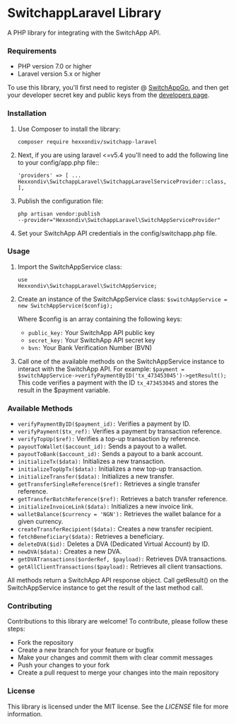 # SwitchappLaravel Library 
A PHP library for integrating with the SwitchApp API.
### Requirements

- PHP version 7.0 or higher
- Laravel version 5.x or higher

To use this library, you'll first need to register @ [SwitchAppGo](https://switchappgo.com), and then get your developer secret key and public keys from the  [developers page](https://dashboard.switchappgo.com/developers).

### Installation


1. Use Composer to install the library:

    <code>composer require hexxondiv/switchapp-laravel</code>

2. Next, if you are using laravel <=v5.4 you'll need to add the following line to your config/app.php file::

    <code>'providers' => 
    [
          ...
          Hexxondiv\SwitchappLaravel\SwitchappLaravelServiceProvider::class,
      ],
      </code>

3. Publish the configuration file:

    <code>php artisan vendor:publish --provider="Hexxondiv\\SwitchappLaravel\\SwitchAppServiceProvider"
    </code>
4. Set your SwitchApp API credentials in the config/switchapp.php file.

### Usage
1.  Import the SwitchAppService class: 
    
    <code>use Hexxondiv\SwitchappLaravel\SwitchAppService;</code>

2.  Create an instance of the SwitchAppService class:
    `$switchAppService = new SwitchAppService($config);`
    
    Where $config is an array containing the following keys:
    - `public_key:` Your SwitchApp API public key
    - `secret_key:` Your SwitchApp API secret key
    - `bvn:` Your Bank Verification Number (BVN)

3.  Call one of the available methods on the SwitchAppService instance to interact with the SwitchApp API. For example:
    `$payment = $switchAppService->verifyPaymentByID('tx_473453045')->getResult();`
    This code verifies a payment with the ID `tx_473453045` and stores the result in the $payment variable.

### Available Methods
   - `verifyPaymentByID($payment_id):` Verifies a payment by ID.
   - `verifyPayment($tx_ref):` Verifies a payment by transaction reference.
   - `verifyTopUp($ref):` Verifies a top-up transaction by reference.
   - `payoutToWallet($account_id):` Sends a payout to a wallet.
   - `payoutToBank($account_id):` Sends a payout to a bank account.
   - `initializeTx($data):` Initializes a new transaction.
   - `initializeTopUpTx($data):` Initializes a new top-up transaction.
   - `initializeTransfer($data):` Initializes a new transfer.
   - `getTransferSingleReference($ref):` Retrieves a single transfer reference.
   - `getTransferBatchReference($ref):` Retrieves a batch transfer reference.
   - `initializeInvoiceLink($data):` Initializes a new invoice link.
   - `walletBalance($currency = 'NGN'):` Retrieves the wallet balance for a given currency.
   - `createTransferRecipient($data):` Creates a new transfer recipient.
   - `fetchBeneficiary($data):` Retrieves a beneficiary.
   - `deleteDVA($id):` Deletes a DVA (Dedicated Virtual Account) by ID.
   - `newDVA($data):` Creates a new DVA.
   - `getDVATransactions($orderRef, $payload):` Retrieves DVA transactions.
   - `getAllClientTransactions($payload):` Retrieves all client transactions.
    
All methods return a SwitchApp API response object. Call getResult() on the SwitchAppService instance to get the result of the last method call.
   
   
   
   


### Contributing

Contributions to this library are welcome! To contribute, please follow these steps:

- Fork the repository
- Create a new branch for your feature or bugfix
- Make your changes and commit them with clear commit messages
- Push your changes to your fork
- Create a pull request to merge your changes into the main repository

### License
This library is licensed under the MIT license. See the _LICENSE_ file for more information.



